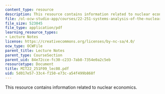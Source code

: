 ```yaml
---
content_type: resource
description: This resource contains information related to nuclear economics.
file: /ol-ocw-studio-app/courses/22-251-systems-analysis-of-the-nuclear-fuel-cycle-fall-2009/5d017e5733c4f150e73ca54f499b868f_MIT22_251F09_lec08.pdf
file_size: 523045
file_type: application/pdf
learning_resource_types:
- Lecture Notes
license: https://creativecommons.org/licenses/by-nc-sa/4.0/
ocw_type: OCWFile
parent_title: Lecture Notes
parent_type: CourseSection
parent_uid: 84e72cce-fc30-c233-7ab8-7354e0a2c5eb
resourcetype: Document
title: MIT22_251F09_lec08.pdf
uid: 5d017e57-33c4-f150-e73c-a54f499b868f
---
```

This resource contains information related to nuclear economics.